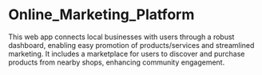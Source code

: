 # Online_Marketing_Platform
This web app connects local businesses with users through a robust dashboard, enabling easy promotion of products/services and streamlined marketing. It includes a marketplace for users to discover and purchase products from nearby shops, enhancing community engagement.
